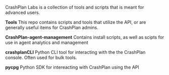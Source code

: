 CrashPlan Labs is a collection of tools and scripts that is meant for advanced users.

**Tools**
This repo contains scripts and tools that utilize the API, or are generally useful items for CrashPlan admins.

**CrashPlan-agent-management**
Contains install scripts, as well as scipts for use in agent analytics and management

**crashplanCLI**
Python CLI tool for interacting with the the CrashPlan console. Often used for bulk tools.

**pycpg**
Python SDK for intereacting with CrashPlan using the API

